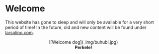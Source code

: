 # Welcome


This website has gone to sleep and will only be available for a very short period of time!
In the future, old and new content will be found under <a href="https://larsolino.com">larsolino.com</a>.

<center>![Welcome dog](_img/buhubi.jpg)</center>

<center><strong>Perkele!</strong></center>